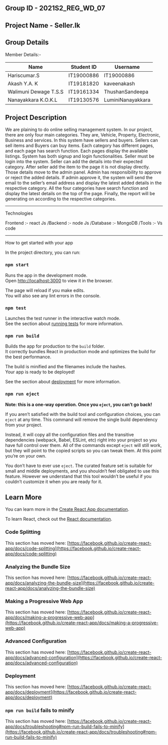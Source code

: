 Group ID - 2021S2_REG_WD_07
-------------------------------------------------
Project Name - Seller.lk
-------------------------------------------------
Group Details
--------------------------------------------------
Member Details:-

| Name  | Student ID | Username|
| ------------- | ------------- | -------------|
| Hariscumar.S  | IT19000886  |IT19000886|
| Akash Y.A. K | IT19181820  |kaveenakash|
| Walimuni Dewage T.S.S | IT19161334  |ThushanSandeepa|
| Nanayakkara K.O.K.L | IT19130576  |LuminiNanayakkara|

Project Description
------------------------------------------------------
We are plaining to do online selling management system. In our project, there are only four main categories. They are, Vehicle, Property, Electronic, Business and services. In this system have sellers and buyers. Sellers can sell items and Buyers can buy items. Each category has different pages, and each page has search function. Each pages display the available listings. System has both signup and login functionalities. Seller must be login into the system. Seller can add the details into their expected category. After seller add the item to the page it is not display directly. Those details move to the admin panel. Admin has responsibility to approve or reject the added details. If admin approve it, the system will send the email to the seller’s email address and display the latest added details in the respective category. All the four categories have search function and display the latest details on the top of the page. Finally, the report will be generating on according to the respective categories.

--------------------------------------------------------------------------------------------------------------
Technologies

Frontend :- react Js
/Backend  :- node Js
/Database :- MongoDB
/Tools    :- Vs code

------------------------------------------------------------------
How to get started with your app


In the project directory, you can run:

### `npm start`

Runs the app in the development mode.\
Open [http://localhost:3000](http://localhost:3000) to view it in the browser.

The page will reload if you make edits.\
You will also see any lint errors in the console.

### `npm test`

Launches the test runner in the interactive watch mode.\
See the section about [running tests](https://facebook.github.io/create-react-app/docs/running-tests) for more information.

### `npm run build`

Builds the app for production to the `build` folder.\
It correctly bundles React in production mode and optimizes the build for the best performance.

The build is minified and the filenames include the hashes.\
Your app is ready to be deployed!

See the section about [deployment](https://facebook.github.io/create-react-app/docs/deployment) for more information.

### `npm run eject`

**Note: this is a one-way operation. Once you `eject`, you can’t go back!**

If you aren’t satisfied with the build tool and configuration choices, you can `eject` at any time. This command will remove the single build dependency from your project.

Instead, it will copy all the configuration files and the transitive dependencies (webpack, Babel, ESLint, etc) right into your project so you have full control over them. All of the commands except `eject` will still work, but they will point to the copied scripts so you can tweak them. At this point you’re on your own.

You don’t have to ever use `eject`. The curated feature set is suitable for small and middle deployments, and you shouldn’t feel obligated to use this feature. However we understand that this tool wouldn’t be useful if you couldn’t customize it when you are ready for it.

## Learn More

You can learn more in the [Create React App documentation](https://facebook.github.io/create-react-app/docs/getting-started).

To learn React, check out the [React documentation](https://reactjs.org/).

### Code Splitting

This section has moved here: [https://facebook.github.io/create-react-app/docs/code-splitting](https://facebook.github.io/create-react-app/docs/code-splitting)

### Analyzing the Bundle Size

This section has moved here: [https://facebook.github.io/create-react-app/docs/analyzing-the-bundle-size](https://facebook.github.io/create-react-app/docs/analyzing-the-bundle-size)

### Making a Progressive Web App

This section has moved here: [https://facebook.github.io/create-react-app/docs/making-a-progressive-web-app](https://facebook.github.io/create-react-app/docs/making-a-progressive-web-app)

### Advanced Configuration

This section has moved here: [https://facebook.github.io/create-react-app/docs/advanced-configuration](https://facebook.github.io/create-react-app/docs/advanced-configuration)

### Deployment

This section has moved here: [https://facebook.github.io/create-react-app/docs/deployment](https://facebook.github.io/create-react-app/docs/deployment)

### `npm run build` fails to minify

This section has moved here: [https://facebook.github.io/create-react-app/docs/troubleshooting#npm-run-build-fails-to-minify](https://facebook.github.io/create-react-app/docs/troubleshooting#npm-run-build-fails-to-minify)



